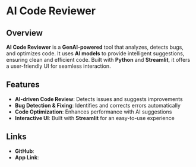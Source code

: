 # AI Code Reviewer

## Overview
**AI Code Reviewer** is a **GenAI-powered** tool that analyzes, detects bugs, and optimizes code. It uses **AI models** to provide intelligent suggestions, ensuring clean and efficient code. Built with **Python** and **Streamlit**, it offers a user-friendly UI for seamless interaction.

## Features
- **AI-driven Code Review**: Detects issues and suggests improvements
- **Bug Detection & Fixing**: Identifies and corrects errors automatically
- **Code Optimization**: Enhances performance with AI suggestions
- **Interactive UI**: Built with **Streamlit** for an easy-to-use experience

## Links
- **GitHub**: 
- **App Link**: 

